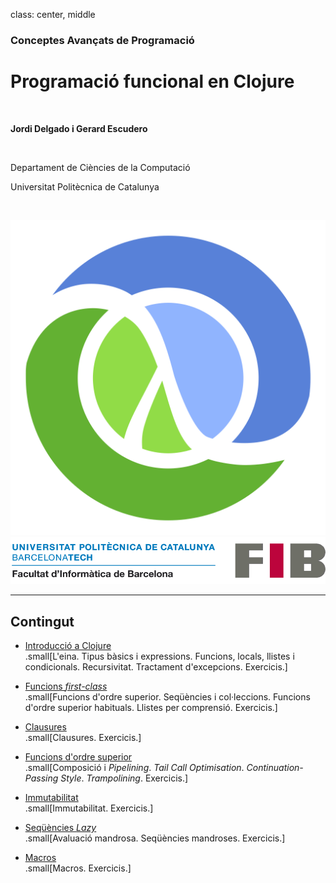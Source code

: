 class: center, middle

### Conceptes Avançats de Programació

# Programació funcional en Clojure

<br>

**Jordi Delgado i Gerard Escudero**

<br>

Departament de Ciències de la Computació

Universitat Politècnica de Catalunya

<br>

![:scale 12%](figures/clojure_logo.png) ![:scale 75%](figures/fib.png)

---

## Contingut

- [Introducció a Clojure](introduccio.html) <br>
.small[L'eina. Tipus bàsics i expressions. Funcions, locals, llistes i condicionals. Recursivitat. Tractament d'excepcions. Exercicis.]

- [Funcions *first-class*](firstClass.html) <br>
.small[Funcions d'ordre superior. Seqüències i col·leccions. Funcions d'ordre superior habituals. Llistes per comprensió. Exercicis.]

- [Clausures](clausures.html) <br>
.small[Clausures. Exercicis.]

- [Funcions d'ordre superior](ordre-superior.html) <br>
.small[Composició i *Pipelining*. *Tail Call Optimisation*. *Continuation-Passing Style*. *Trampolining*. Exercicis.]

- [Immutabilitat](immutabilitat.html) <br>
.small[Immutabilitat. Exercicis.]

- [Seqüències _Lazy_](lazy.html) <br>
.small[Avaluació mandrosa. Seqüències mandroses. Exercicis.]

- [Macros](macros.html) <br>
.small[Macros. Exercicis.]

